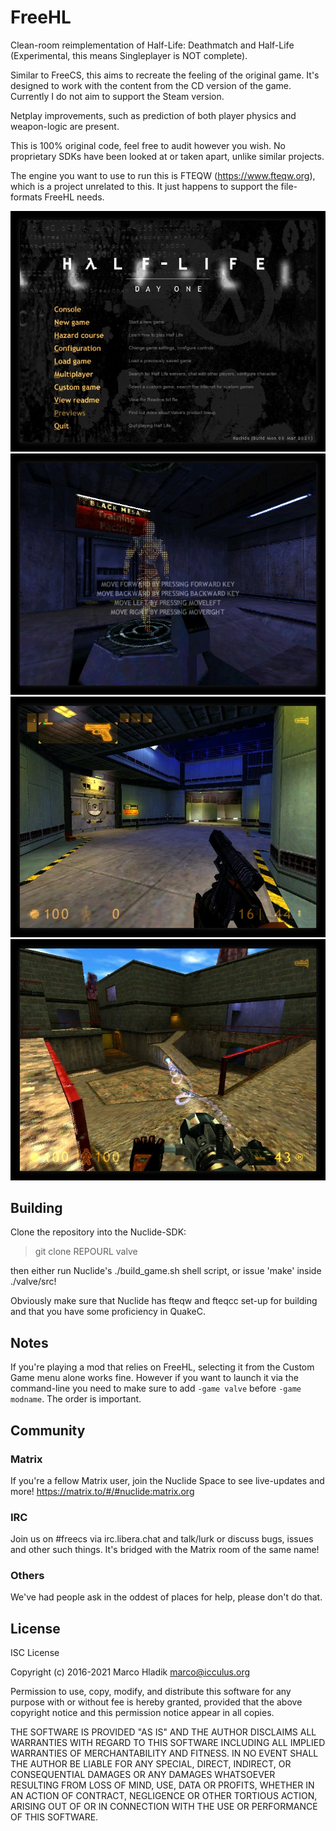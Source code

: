 # FreeHL
Clean-room reimplementation of Half-Life: Deathmatch and Half-Life (Experimental, this means Singleplayer is NOT complete).

Similar to FreeCS, this aims to recreate the feeling of the original game.
It's designed to work with the content from the CD version of the game.
Currently I do not aim to support the Steam version.

Netplay improvements, such as prediction of both player physics and weapon-logic
are present.

This is 100% original code, feel free to audit however you wish.
No proprietary SDKs have been looked at or taken apart, unlike similar projects.

The engine you want to use to run this is FTEQW (https://www.fteqw.org), which is a project
unrelated to this. It just happens to support the file-formats FreeHL needs.

![Preview 1](img/preview1.jpg)
![Preview 2](img/preview2.jpg)
![Preview 3](img/preview3.jpg)
![Preview 4](img/preview4.jpg)

## Building
Clone the repository into the Nuclide-SDK:

> git clone REPOURL valve

then either run Nuclide's ./build_game.sh shell script, or issue 'make' inside
./valve/src!

Obviously make sure that Nuclide has fteqw and fteqcc set-up for building and that you have some proficiency in QuakeC.

## Notes
If you're playing a mod that relies on FreeHL, selecting it from the Custom Game
menu alone works fine. However if you want to launch it via the command-line
you need to make sure to add `-game valve` before `-game modname`.
The order is important.

## Community

### Matrix
If you're a fellow Matrix user, join the Nuclide Space to see live-updates and more!
https://matrix.to/#/#nuclide:matrix.org

### IRC
Join us on #freecs via irc.libera.chat and talk/lurk or discuss bugs, issues
and other such things. It's bridged with the Matrix room of the same name!

### Others
We've had people ask in the oddest of places for help, please don't do that.

## License
ISC License

Copyright (c) 2016-2021 Marco Hladik <marco@icculus.org>

Permission to use, copy, modify, and distribute this software for any
purpose with or without fee is hereby granted, provided that the above
copyright notice and this permission notice appear in all copies.

THE SOFTWARE IS PROVIDED "AS IS" AND THE AUTHOR DISCLAIMS ALL WARRANTIES
WITH REGARD TO THIS SOFTWARE INCLUDING ALL IMPLIED WARRANTIES OF
MERCHANTABILITY AND FITNESS. IN NO EVENT SHALL THE AUTHOR BE LIABLE FOR
ANY SPECIAL, DIRECT, INDIRECT, OR CONSEQUENTIAL DAMAGES OR ANY DAMAGES
WHATSOEVER RESULTING FROM LOSS OF MIND, USE, DATA OR PROFITS, WHETHER
IN AN ACTION OF CONTRACT, NEGLIGENCE OR OTHER TORTIOUS ACTION, ARISING
OUT OF OR IN CONNECTION WITH THE USE OR PERFORMANCE OF THIS SOFTWARE.
